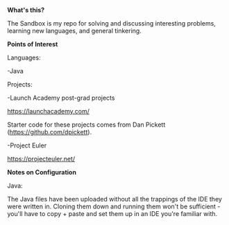**What's this?**

The Sandbox is my repo for solving and discussing interesting problems, learning new languages, and general tinkering.

**Points of Interest**

Languages:

-Java

Projects:

-Launch Academy post-grad projects

https://launchacademy.com/

Starter code for these projects comes from Dan Pickett (https://github.com/dpickett).

-Project Euler

https://projecteuler.net/

**Notes on Configuration**

Java:

The Java files have been uploaded without all the trappings of the IDE they were written in. Cloning them down and running them won't be sufficient - you'll have to copy + paste and set them up in an IDE you're familiar with.
